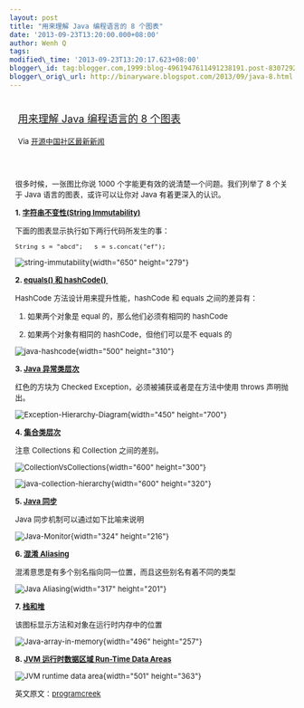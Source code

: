 ```yaml
--- 
layout: post 
title: "用来理解 Java 编程语言的 8 个图表" 
date: '2013-09-23T13:20:00.000+08:00' 
author: Wenh Q
tags:
modified\_time: '2013-09-23T13:20:17.623+08:00' 
blogger\_id: tag:blogger.com,1999:blog-4961947611491238191.post-8307292356821771240
blogger\_orig\_url: http://binaryware.blogspot.com/2013/09/java-8.html
---
```

<div style="margin: 10px; padding: 5px;">

<div style="font-size: 18px;">

[用来理解 Java 编程语言的 8
个图表](http://www.oschina.net/news/44438/top-8-diagrams-for-understanding-java)

</div>

<div style="font-size: 13px;">

Via [开源中国社区最新新闻](http://www.oschina.net/?from=rss)

</div>

</div>

<div style="font-size: 13px; padding: 15px 0 10px 10px;">

很多时候，一张图比你说 1000 个字能更有效的说清楚一个问题。我们列举了 8
个关于 Java 语言的图表，或许可以让你对 Java 有着更深入的认识。



**1. [字符串不变性(String
Immutability)](http://www.programcreek.com/2009/02/diagram-to-show-java-strings-immutability/)**

下面的图表显示执行如下两行代码所发生的事：

    String s = "abcd";   s = s.concat("ef");



![string-immutability](http://static.oschina.net/uploads/img/201309/23081052_HhJ8.jpeg){width="650"
height="279"}

**2. [equals() 和
hashCode() ](http://www.programcreek.com/2011/07/java-equals-and-hashcode-contract/)**

HashCode 方法设计用来提升性能，hashCode 和 equals 之间的差异有：

1. 如果两个对象是 equal 的，那么他们必须有相同的 hashCode

2. 如果两个对象有相同的 hashCode，但他们可以是不 equals 的

![java-hashcode](http://static.oschina.net/uploads/img/201309/23081053_YTw6.jpeg){width="500"
height="310"}

**3. [Java
异常类层次](http://www.programcreek.com/2009/02/diagram-for-hierarchy-of-exception-classes/)**

红色的方块为 Checked Exception，必须被捕获或者是在方法中使用 throws
声明抛出。

![Exception-Hierarchy-Diagram](http://static.oschina.net/uploads/img/201309/23081053_b8Qq.jpeg){width="450"
height="700"}



**4.
[集合类层次](http://www.programcreek.com/2009/02/the-interface-and-class-hierarchy-for-collections/)**

注意 Collections 和 Collection 之间的差别。

![](http://static.oschina.net/uploads/img/201309/23081055_nMg1.jpeg "CollectionVsCollections"){width="600"
height="300"}

![](http://static.oschina.net/uploads/img/201309/23081055_GBHh.jpeg "java-collection-hierarchy"){width="600"
height="320"}

**5. [Java
同步](http://www.programcreek.com/2011/12/monitors-java-synchronization-mechanism/)**

Java 同步机制可以通过如下比喻来说明

![](http://static.oschina.net/uploads/img/201309/23081056_l9cR.jpg "Java-Monitor"){width="324"
height="216"}

**6. [混淆
Aliasing](http://www.programcreek.com/2012/12/how-does-java-handle-aliasing/)**

混淆意思是有多个别名指向同一位置，而且这些别名有着不同的类型

![Java
Aliasing](http://static.oschina.net/uploads/img/201309/23081056_huqR.jpeg){width="317"
height="201"}

**7.
[栈和堆](http://www.programcreek.com/2013/04/what-does-a-java-array-look-like-in-memory/)**

该图标显示方法和对象在运行时内存中的位置

![Java-array-in-memory](http://static.oschina.net/uploads/img/201309/23081056_JSSA.png){width="496"
height="257"}

**8. [JVM 运行时数据区域 Run-Time Data
Areas](http://www.programcreek.com/2013/04/jvm-run-time-data-areas/)**

<div style="margin: 0px;">

</div>

![JVM runtime data
area](http://static.oschina.net/uploads/img/201309/23081056_JRX9.jpg){width="501"
height="363"}

英文原文：[programcreek](http://www.programcreek.com/2013/09/top-8-diagrams-for-understanding-java/)

</div>
